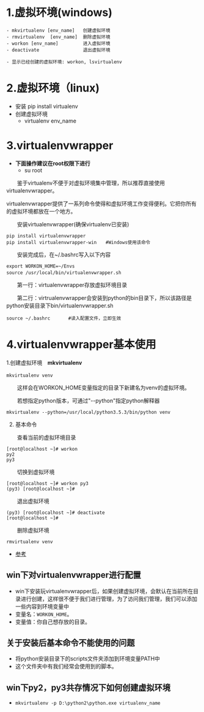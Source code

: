 # 1.虚拟环境(windows)
	- mkvirtualenv [env_name]	创建虚拟环境
	- rmvirtualenv	[env_name]	删除虚拟环境
	- workon [env_name]			进入虚拟环境
	- deactivate				退出虚拟环境
	
	- 显示已经创建的虚拟环境: workon, lsvirtualenv

# 2.虚拟环境（linux)
- 安装 pip install virtualenv
- 创建虚拟环境
  - virtualenv env_name



# 3.virtualenvwrapper

- **下面操作建议在root权限下进行**
  - su root

　　鉴于virtualenv不便于对虚拟环境集中管理，所以推荐直接使用virtualenvwrapper。 

​	virtualenvwrapper提供了一系列命令使得和虚拟环境工作变得便利。它把你所有的虚拟环境都放在一个地方。

　　安装virtualenvwrapper(确保virtualenv已安装)

```
pip install virtualenvwrapper
pip install virtualenvwrapper-win　　#Windows使用该命令
```

　　安装完成后，在~/.bashrc写入以下内容

```
export WORKON_HOME=~/Envs
source /usr/local/bin/virtualenvwrapper.sh　　
```

　　第一行：virtualenvwrapper存放虚拟环境目录

　　第二行：virtrualenvwrapper会安装到python的bin目录下，所以该路径是python安装目录下bin/virtualenvwrapper.sh

```
source ~/.bashrc　　　　#读入配置文件，立即生效
```

# 4.virtualenvwrapper基本使用

1.创建虚拟环境　**mkvirtualenv**

```
mkvirtualenv venv　　　
```

　　这样会在WORKON_HOME变量指定的目录下新建名为venv的虚拟环境。

　　若想指定python版本，可通过"--python"指定python解释器

```
mkvirtualenv --python=/usr/local/python3.5.3/bin/python venv
```

2. 基本命令 　

　　查看当前的虚拟环境目录

```
[root@localhost ~]# workon
py2
py3
```

　　切换到虚拟环境

```
[root@localhost ~]# workon py3
(py3) [root@localhost ~]# 
```

　　退出虚拟环境

```
(py3) [root@localhost ~]# deactivate
[root@localhost ~]# 
```

　　删除虚拟环境

```
rmvirtualenv venv
```
- [参考](https://www.cnblogs.com/technologylife/p/6635631.html)

## win下对virtualenvwrapper进行配置

- win下安装玩virtualenvwrapper后，如果创建虚拟环境，会默认在当前所在目录进行创建，这样很不便于我们进行管理，为了访问我们管理，我们可以添加一些内容到环境变量中
- 变量名：`WORKON_HOME`。
- 变量值：你自己想存放的目录。

## 关于安装后基本命令不能使用的问题

- 将python安装目录下的scripts文件夹添加到环境变量PATH中
- 这个文件夹中有我们经常会使用到的脚本。

## win下py2，py3共存情况下如何创建虚拟环境

- `mkvirtualenv -p D:\python2\python.exe virtualenv_name`

